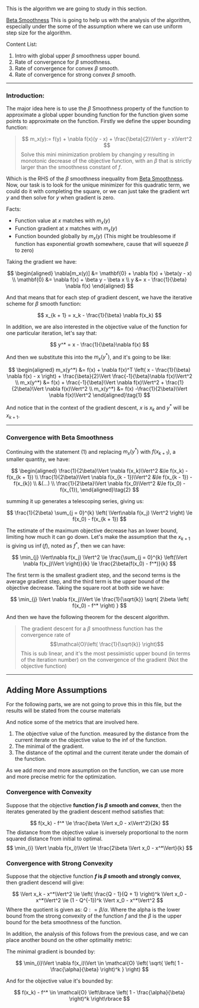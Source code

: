This is the algorithm we are going to study in this section.

[Beta Smoothness](../Basic%20Convexity/Beta%20Smoothness.md)
This is going to help us with the analysis of the algorithm, especially under the some of the assumption where we can use uniform step size for the algorithm. 

Content List: 
1. Intro with global upper $\beta$ smoothness upper bound.
2. Rate of convergence for $\beta$ smoothness.
3. Rate of convergence for convex $\beta$ smooth.
4. Rate of convergence for strong convex $\beta$ smooth.

---
### **Introduction:** 
The major idea here is to use the $\beta$ Smoothness property of the function to approximate a global upper bounding function for the function given some points to approximate on the function. Firstly we define the upper bounding function: 

> $$
> m_x(y):=
> f(y) +
> \nabla f(x)(y - x) + 
> \frac{\beta}{2}\Vert y - x\Vert^2
> $$
> Solve this mini minimization problem by changing $y$ resulting in monotonic decrease of the objective function, with an $\beta$ that is strictly larger than the smoothness constant of $f$. 

Which is the RHS of the $\beta$ smoothness inequality from [Beta Smoothness](../Basic%20Convexity/Beta%20Smoothness.md). Now, our task is to look for the unique minimizer for this quadratic term, we could do it with completing the square, or we can just take the gradient wrt $y$ and then solve for $y$ when gradient is zero. 

Facts:
* Function value at $x$ matches with $m_x(y)$
* Function gradient at $x$ matches with $m_x(y)$
* Function bounded globally by $m_x(y)$ (This might be troublesome if function has exponential growth somewhere, cause that will squeeze $\beta$ to zero)

Taking the gradient we have: 

$$
\begin{aligned}
    \nabla[m_x(y)] &= \mathbf{0} + \nabla f(x) + \beta(y - x)
    \\
    \mathbf{0} &= \nabla f(x) + \beta y - \beta x
    \\ 
    y &= x - \frac{1}{\beta} \nabla f(x)
\end{aligned}
$$

And that means that for each step of gradient descent, we have the iterative scheme for $\beta$ smooth function: 

$$
x_{k + 1} = x_k - \frac{1}{\beta} \nabla f(x_k)
$$

In addition, we are also interested in the objective value of the function for one particular iteration, let's say that: 

$$
y^* = x - \frac{1}{\beta}\nabla f(x)
$$ 

And then we substitute this into the $m_x(y^*)$, and it's going to be like: 

$$
\begin{aligned}
m_x(y^*) &= f(x) + \nabla f(x)^T \left(
x - \frac{1}{\beta} \nabla f(x) - x 
\right) + \frac{\beta}{2}\Vert \frac{-1}{\beta}\nabla f(x)\Vert^2
\\
m_x(y^*) &= f(x) + \frac{-1}{\beta}\Vert \nabla f(x)\Vert^2 + \frac{1}{2\beta}\Vert \nabla f(x)\Vert^2
\\
m_x(y^*) &= f(x) -\frac{1}{2\beta}\Vert \nabla f(x)\Vert^2
\end{aligned}\tag{1}
$$

And notice that in the context of the gradient descent, $x$ is $x_{k}$ and $y^*$ will be $x_{k + 1}$. 

---
### **Convergence with Beta Smoothness**

Continuing with the statement $(1)$ and replacing $m_x(y^*)$ with $f(x_{k + 1})$, a smaller quantity, we have: 

$$
\begin{aligned}
    \frac{1}{2\beta}\Vert \nabla f(x_k)\Vert^2
    &\le f(x_k) - f(x_{k + 1})
    \\
    \frac{1}{2\beta}\Vert \nabla f(x_{k - 1})\Vert^2
    &\le f(x_{k - 1}) - f(x_{k})
    \\
    &(...)
    \\
    \frac{1}{2\beta}\Vert \nabla f(x_0)\Vert^2
    &\le f(x_0) - f(x_{1}),
\end{aligned}\tag{2}
$$

summing it up generates a telescoping series, giving us: 

$$
\frac{1}{2\beta} \sum_{j = 0}^{k} \left(
    \Vert\nabla f(x_j) \Vert^2  \right)
    \le f(x_0) - f(x_{k + 1})
$$

The estimate of the maximum objective decrease has an lower bound, limiting how much it can go down. Let's make the assumption that the $x_{k + 1}$ is giving us $\inf(f)$, noted as $f^*$, then we can have: 

$$
\min_{j} \Vert\nabla f(x_j) \Vert^2 
\le
\frac{\sum_{j = 0}^{k} \left(\Vert \nabla f(x_j)\Vert  \right)}{k}
\le
\frac{2\beta(f(x_0) - f^*)}{k}
$$

The first term is the smallest gradient step, and the second terms is the average gradient step, and the third term is the upper bound of the objective decrease. Taking the square root at both side we have: 

$$
\min_{j} \Vert \nabla f(x_j)\Vert \le 
\frac{1}{\sqrt{k}} \sqrt{
    2\beta \left(
        f(x_0) - f^*
    \right)
}
$$

And then we have the following theorem for the descent algorithm.

> The gradient descent for a $\beta$ smoothness function has the convergence rate of $$\mathcal{O}\left(
> \frac{1}{\sqrt{k}}
> \right)$$
> This is sub linear, and it's the most pessimistic upper bound (in terms of the iteration number) on the convergence of the gradient (Not the objective function)

---

## Adding More Assumptions
For the following parts, we are not going to prove this in this file, but the results will be stated from the course materials 

And notice some of the metrics that are involved here. 
1. The objective value of the function. measured by the distance from the current iterate on the objective value to the inf of the function. 
2. The minimal of the gradient. 
3. The distance of the optimal and the current iterate under the domain of the function. 

As we add more and more assumption on the function, we can use more and more precise metric for the optimization. 

### Convergence with Convexity
Suppose that the objective **function $f$ is $\beta$ smooth and convex**, then the iterates generated by the gradient descent method satisfies that: 

$$
f(x_k) - f^* \le \frac{\beta \Vert x_0 - x\Vert^2}{2k}
$$
The distance from the objective value is inversely proportional to the norm squared distance from initial to optimal. 
$$
\min_{i} \Vert  \nabla f(x_i)\Vert \le \frac{2\beta \Vert x_0 - x^*\Vert}{k}
$$

### Convergence with Strong Convexity
Suppose that the objective function **$f$ is $\beta$ smooth and strongly convex**, then gradient descend will give: 

$$
\Vert x_k - x^*\Vert^2 \le 
\left(
\frac{Q - 1}{Q + 1}
\right)^k \Vert x_0 - x^*\Vert^2
\le 
(1 - Q^{-1})^k \Vert x_0 - x^*\Vert^2
$$
Where the quotient is given as: $Q: = \beta/\alpha$. Where the alpha is the lower bound from the strong convexity of the function $f$ and the $\beta$ is the upper bound for the beta smoothness of the function. 

In addition, the analysis of this follows from the previous case, and we can place another bound on the other optimality metric: 

The minimal gradient is bounded by: 

$$
\min_{i}\Vert \nabla f(x_i)\Vert \in
\mathcal{O}
\left(
\sqrt{
    \left(
        1 - \frac{\alpha}{\beta}
    \right)^k
}
\right)
$$

And for the objective value it's bounded by: 

$$
f(x_k) - f^*
\in
\mathcal{O}
\left\lbrace
    \left(
        1 - \frac{\alpha}{\beta}
    \right)^k
\right\rbrace
$$
